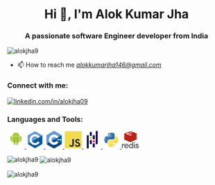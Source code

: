 <h1 align="center">Hi 👋, I'm Alok Kumar Jha</h1>
<h3 align="center">A passionate software Engineer developer from India</h3>


 
<p align="left"> <img src="https://komarev.com/ghpvc/?username=alokjha9&label=Profile%20views&color=0e75b6&style=flat" alt="alokjha9" /> </p>

- 📫 How to reach me *alokkumarjha146@gmail.com*

<h3 align="left">Connect with me:</h3>
<p align="left">
<a href="linkedin.com/in/alokjha09"><img align="center" src="https://raw.githubusercontent.com/rahuldkjain/github-profile-readme-generator/master/src/images/icons/Social/linked-in-alt.svg" alt="linkedin.com/in/alokjha09" /></a>
</p>

<h3 align="left">Languages and Tools:</h3>
<p align="left"> <a href="https://developer.android.com" target="_blank" rel="noreferrer"> <img src="https://raw.githubusercontent.com/devicons/devicon/master/icons/android/android-original-wordmark.svg" alt="android" width="40" height="40"/> </a> <a href="https://www.cprogramming.com/" target="_blank" rel="noreferrer"> <img src="https://raw.githubusercontent.com/devicons/devicon/master/icons/c/c-original.svg" alt="c" width="40" height="40"/> </a> <a href="https://www.w3schools.com/cpp/" target="_blank" rel="noreferrer"> <img src="https://raw.githubusercontent.com/devicons/devicon/master/icons/cplusplus/cplusplus-original.svg" alt="cplusplus" width="40" height="40"/> </a> <a href="https://developer.mozilla.org/en-US/docs/Web/JavaScript" target="_blank" rel="noreferrer"> <img src="https://raw.githubusercontent.com/devicons/devicon/master/icons/javascript/javascript-original.svg" alt="javascript" width="40" height="40"/> </a> <a href="https://pandas.pydata.org/" target="_blank" rel="noreferrer"> <img src="https://raw.githubusercontent.com/devicons/devicon/2ae2a900d2f041da66e950e4d48052658d850630/icons/pandas/pandas-original.svg" alt="pandas" width="40" height="40"/> </a> <a href="https://www.python.org" target="_blank" rel="noreferrer"> <img src="https://raw.githubusercontent.com/devicons/devicon/master/icons/python/python-original.svg" alt="python" width="40" height="40"/> </a> <a href="https://redis.io" target="_blank" rel="noreferrer"> <img src="https://raw.githubusercontent.com/devicons/devicon/master/icons/redis/redis-original-wordmark.svg" alt="redis" width="40" height="40"/> </a> </p>

<p><img align="left" src="https://github-readme-stats.vercel.app/api/top-langs?username=alokjha9&show_icons=true&locale=en&layout=compact" alt="alokjha9" /></p>

<p>&nbsp;<img align="center" src="https://github-readme-stats.vercel.app/api?username=alokjha9&show_icons=true&locale=en" alt="alokjha9" /></p>

<p><img align="center" src="https://github-readme-streak-stats.herokuapp.com/?user=alokjha9&" alt="alokjha9" /></p>
